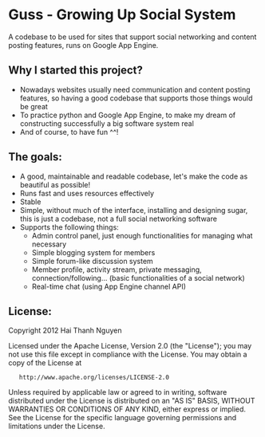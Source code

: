 Guss - Growing Up Social System
====

A codebase to be used for sites that support social networking and content posting features, runs on Google App Engine.

## Why I started this project?

* Nowadays websites usually need communication and content posting features, so having a good codebase that supports those things would be great
* To practice python and Google App Engine, to make my dream of constructing successfully a big software system real
* And of course, to have fun ^^!

## The goals:

* A good, maintainable and readable codebase, let's make the code as beautiful as possible!
* Runs fast and uses resources effectively
* Stable
* Simple, without much of the interface, installing and designing sugar, this is just a codebase, not a full social networking software
* Supports the following things:
    * Admin control panel, just enough functionalities for managing what necessary
    * Simple blogging system for members
    * Simple forum-like discussion system
    * Member profile, activity stream, private messaging, connection/following... (basic functionalities of a social network)
    * Real-time chat (using App Engine channel API)

## License:
Copyright 2012 Hai Thanh Nguyen

   Licensed under the Apache License, Version 2.0 (the "License");
   you may not use this file except in compliance with the License.
   You may obtain a copy of the License at

       http://www.apache.org/licenses/LICENSE-2.0

   Unless required by applicable law or agreed to in writing, software
   distributed under the License is distributed on an "AS IS" BASIS,
   WITHOUT WARRANTIES OR CONDITIONS OF ANY KIND, either express or implied.
   See the License for the specific language governing permissions and
   limitations under the License.
